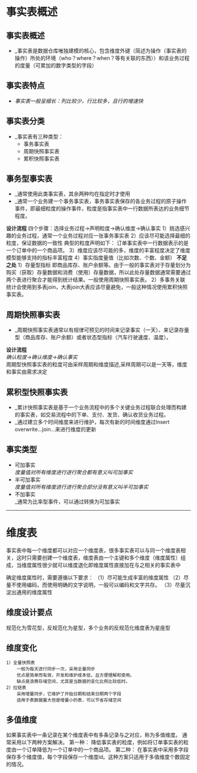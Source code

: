 
# 事实表概述

## 事实表概述
- _事实表是数据仓库唯独建模的核心，包含维度外键（简述为操作（事实表的操作）所处的环境（who？where？when？等有关联的东西））和该业务过程的度量（可累加的数字类型的字段）

## 事实表特点
  - _事实表一般呈细长：列比较少，行比较多，且行的增速快_

## 事实表分类
 - _事实表有三种类型：
	 - 事务事实表
	 - 周期快照事实表
	 - 累积快照事实表


## 事务型事实表
- _通常使用此类事实表，其余两种均在指定时才使用
- _通常一个业务建一个事务事实表，事务事实表保存的各业务过程的原子操作事件，即最细粒度的操作事件，粒度是指事实表中一行数据所表达的业务细节程度。

**设计流程**
	四个步骤：选择业务过程->声明粒度->确认维度->确认事实
		1）挑选感兴趣的业务过程，通常一个业务过程对应一张事务事实表
		2）应该尽可能选择最细的粒度，保证数据的一致性
			典型的粒度声明如下：
				订单事实表中一行数据表示的是一个订单中的一个商品项。
		3）维度应该尽可能的多，维度的丰富程度决定了维度模型能够支持的指标丰富程度
		4）事实指度量值（比如次数、个数、金额）
**不足之处**
	1）存量型指标
		即商品库存、账户余额等。由于一般的事实表对于存量划分为购买（获取）存量数据和消费（使用）存量数据，所以此处存量数据通常需要通过两个表进行聚合才能得到统计结果。一般使用周期快照事实表。
	2）多事务关联
		统计会使用到多表join，大表join大表应该尽量避免，一般这种情况使用累积快照事实表。

## 周期快照事实表
- _周期快照事实表通常以有规律可预见的时间来记录事实（一天）、来记录存量型（商品库存、账户余额）或者状态型指标（汽车行驶速度、温度）。

**设计流程**  
	_确认粒度->确认维度->确认事实_  
周期型快照事实表的粒度可由采样周期和维度描述,采样周期可以是一天等，维度和事实由需求决定

## 累积型快照事实表
- _累计快照事实表是基于一个业务流程中的多个关键业务过程联合处理而构建的事实表，如交易流程中的下单、支付、发货、确认收货业务过程。
- _通过建立多个时间维度来进行维护，每次有新的时间维度通过Insert overwrite...join...来进行维度的更新

## 事实类型

- 可加事实  
	_度量值对所有维度进行进行聚合都有意义叫可加事实_  
- 半可加事实  
	_度量值对所有维度进行进行聚合部分没有意义叫半可加事实_  
- 不加事实  
	_通常为比率型事件，可以通过转换为可加事实

----

# 维度表

事实表中每一个维度都可以对应一个维度表，很多事实表可以与同一个维度表相关，这时只需要创建一个维度表，维度表由一个主键和多个维度（维度属性）组成，当维度属性很少就可以维度退化即维度属性直接加在与之相关的事实表中

确定维度属性时，需要遵循以下要求：
	（1）尽可能生成丰富的维度属性
	（2）尽量不使用编码，而使用明确的文字说明，一般可以编码和文字共存。
	（3）尽量沉淀出通用的维度属性

## 维度设计要点

规范化为雪花型，反规范化为星型，多个业务的反规范化维度表为星座型

## 维度变化

	1）全量快照表  
		一般为每天进行同步一次，采用全量同步  
		优点是简单而有效，开发和维护成本低，且方便理解和使用。  
		缺点是浪费存储空间，尤其是当数据的变化比例比较低时。  
	2）拉链表  
		采用增量同步，它维护了开始日期和结束日期两个字段  
		适用于表数据量大但是增量小的表，可以节省存储空间

## 多值维度

如果事实表中一条记录在某个维度表中有多条记录与之对应，称为多值维度。
通常采用以下两种方案解决。
	第一种：
		降低事实表的粒度，例如将订单事实表的粒度由一个订单降低为一个订单中的一个商品项。
	第二种：
		在事实表中采用多字段保存多个维度值，每个字段保存一个维度id。这种方案只适用于多值维度个数固定的情况。

